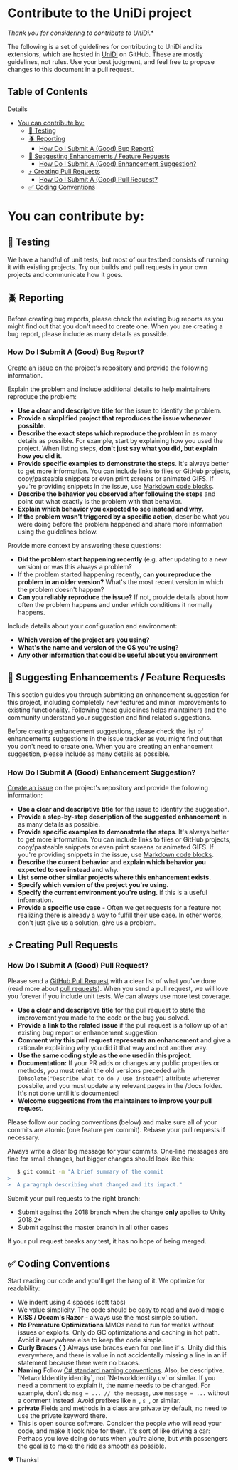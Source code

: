 # Contribute to the UniDi project

*Thank you for considering to contribute to UniDi.**

The following is a set of guidelines for contributing to UniDi and its extensions, which are hosted in [UniDi](https://github.com/UniDi/UniDi) on GitHub. These are mostly guidelines, not rules. Use your best judgment, and feel free to propose changes to this document in a pull request.

## Table of Contents

<!-- START doctoc generated TOC please keep comment here to allow auto update -->
<!-- DON'T EDIT THIS SECTION, INSTEAD RE-RUN doctoc TO UPDATE -->
Details

- [You can contribute by:](#you-can-contribute-by)
  - [:traffic_light: Testing](#traffic_light-testing)
  - [:beetle: Reporting](#beetle-reporting)
    - [How Do I Submit A (Good) Bug Report?](#how-do-i-submit-a-good-bug-report)
  - [:muscle: Suggesting Enhancements / Feature Requests](#muscle-suggesting-enhancements--feature-requests)
    - [How Do I Submit A (Good) Enhancement Suggestion?](#how-do-i-submit-a-good-enhancement-suggestion)
  - [:arrow_heading_up: Creating Pull Requests](#arrow_heading_up-creating-pull-requests)
    - [How Do I Submit A (Good) Pull Request?](#how-do-i-submit-a-good-pull-request)
  - [:white_check_mark: Coding Conventions](#white_check_mark-coding-conventions)

<!-- END doctoc generated TOC please keep comment here to allow auto update -->

# You can contribute by:

## :traffic_light: Testing

We have a handful of unit tests, but most of our testbed consists of running it with existing projects. 
Try our builds and pull requests in your own projects and communicate how it goes.

## :beetle: Reporting

Before creating bug reports, please check the existing bug reports as you might find out that you don't need to create one. When you are creating a bug report, please include as many details as possible.

### How Do I Submit A (Good) Bug Report?

[Create an issue](https://github.com/UniDi/UniDi/issues/new?template=bug_report.md) on the project's repository and provide the following information.

Explain the problem and include additional details to help maintainers reproduce the problem:

* **Use a clear and descriptive title** for the issue to identify the problem.
* **Provide a simplified project that reproduces the issue whenever possible.**
* **Describe the exact steps which reproduce the problem** in as many details as possible. For example, start by explaining how you used the project. When listing steps, **don't just say what you did, but explain how you did it**.
* **Provide specific examples to demonstrate the steps**. It's always better to get more information. You can include links to files or GitHub projects, copy/pasteable snippets or even print screens or animated GIFS. If you're providing snippets in the issue, use [Markdown code blocks](https://help.github.com/articles/markdown-basics/#multiple-lines).
* **Describe the behavior you observed after following the steps** and point out what exactly is the problem with that behavior.
* **Explain which behavior you expected to see instead and why.**
* **If the problem wasn't triggered by a specific action**, describe what you were doing before the problem happened and share more information using the guidelines below.

Provide more context by answering these questions:

* **Did the problem start happening recently** (e.g. after updating to a new version) or was this always a problem?
* If the problem started happening recently, **can you reproduce the problem in an older version?** What's the most recent version in which the problem doesn't happen?
* **Can you reliably reproduce the issue?** If not, provide details about how often the problem happens and under which conditions it normally happens.

Include details about your configuration and environment:

* **Which version of the project are you using?**
* **What's the name and version of the OS you're using**?
* **Any other information that could be useful about you environment**

## :muscle: Suggesting Enhancements / Feature Requests

This section guides you through submitting an enhancement suggestion for this project, including completely new features and minor improvements to existing functionality. Following these guidelines helps maintainers and the community understand your suggestion and find related suggestions.

Before creating enhancement suggestions, please check the list of enhancements suggestions in the issue tracker as you might find out that you don't need to create one. When you are creating an enhancement suggestion, please include as many details as possible.

### How Do I Submit A (Good) Enhancement Suggestion?

[Create an issue](https://github.com/UniDi/UniDi/issues/new?template=feature_request.md) on the project's repository and provide the following information:

* **Use a clear and descriptive title** for the issue to identify the suggestion.
* **Provide a step-by-step description of the suggested enhancement** in as many details as possible.
* **Provide specific examples to demonstrate the steps**. It's always better to get more information. You can include links to files or GitHub projects, copy/pasteable snippets or even print screens or animated GIFS. If you're providing snippets in the issue, use [Markdown code blocks](https://help.github.com/articles/markdown-basics/#multiple-lines).
* **Describe the current behavior** and **explain which behavior you expected to see instead** and why.
* **List some other similar projects where this enhancement exists.**
* **Specify which version of the project you're using.**
* **Specify the current environment you're using.** if this is a useful information.
* **Provide a specific use case** - Often we get requests for a feature not realizing there is already a way to fulfill their use case. In other words, don't just give us a solution, give us a problem.

## :arrow_heading_up: Creating Pull Requests

### How Do I Submit A (Good) Pull Request?

Please send a [GitHub Pull Request](https://github.com/UniDi/UniDi/compare) with a clear list of what you've done (read more about [pull requests](https://help.github.com/en/github/collaborating-with-issues-and-pull-requests/about-pull-requests)). 
When you send a pull request, we will love you forever if you include unit tests. 
We can always use more test coverage. 

* **Use a clear and descriptive title** for the pull request to state the improvement you made to the code or the bug you solved.
* **Provide a link to the related issue** if the pull request is a follow up of an existing bug report or enhancement suggestion.
* **Comment why this pull request represents an enhancement** and give a rationale explaining why you did it that way and not another way.
* **Use the same coding style as the one used in this project**.
* **Documentation:** If your PR adds or changes any public properties or methods, you must retain the old versions preceded with `[Obsolete("Describe what to do / use instead")` attribute wherever possbile, and you must update any relevant pages in the /docs folder.  It's not done until it's documented!
* **Welcome suggestions from the maintainers to improve your pull request**.

Please follow our coding conventions (below) and make sure all of your commits are atomic (one feature per commit). Rebase your pull requests if necessary.

Always write a clear log message for your commits. One-line messages are fine for small changes, but bigger changes should look like this:

```sh
   $ git commit -m "A brief summary of the commit
>
>  A paragraph describing what changed and its impact."
```

Submit your pull requests to the right branch:
* Submit against the 2018 branch when the change **only** applies to Unity 2018.2+
* Submit against the master branch in all other cases
  
If your pull request breaks any test, it has no hope of being merged.

## :white_check_mark: Coding Conventions

Start reading our code and you'll get the hang of it. We optimize for readability:

* We indent using 4 spaces (soft tabs)
* We value simplicity. The code should be easy to read and avoid magic
* **KISS / Occam's Razor** - always use the most simple solution.
* **No Premature Optimizations**
	MMOs need to run for weeks without issues or exploits.
    Only do GC optimizations and caching in hot path. Avoid it everywhere else to keep the code simple.
* **Curly Braces { }**
    Always use braces even for one line if's. Unity did this everywhere, and there is value in not accidentally missing a line in an if statement because there were no braces.
* **Naming**
    Follow [C# standard naming conventions](https://github.com/ktaranov/naming-convention/blob/master/C%23%20Coding%20Standards%20and%20Naming%20Conventions.md). Also, be descriptive. \`NetworkIdentity identity\`, not \`NetworkIdentity uv\` or similar. If you need a comment to explain it, the name needs to be changed. For example, don't do `msg = ... // the message`, use `message = ...` without a comment instead. Avoid prefixes like `m_`, `s_`, or similar.
* **private** 
    Fields and methods in a class are private by default, no need to use the private keyword there.
* This is open source software. Consider the people who will read your code, and make it look nice for them. It's sort of like driving a car: Perhaps you love doing donuts when you're alone, but with passengers the goal is to make the ride as smooth as possible.

:hearts: Thanks!
